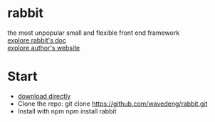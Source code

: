 # rabbit
the most unpopular small and flexible front end framework  
[explore rabbit's doc](https://www.wavedeng.com)  
[explore author's website](https://www.wavedeng.com)

# Start
- [download directly](https://www.wavedeng.com)
- Clone the repo: git clone https://github.com/wavedeng/rabbit.git
- Install with npm npm install rabbit
